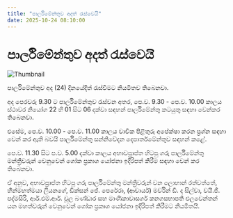 ```yaml
---
title: "පාර්ලිමේන්තුව අදත් රැස්වෙයි"
date: 2025-10-24 08:10:00
---
```


# පාර්ලිමේන්තුව අදත් රැස්වෙයි

![Thumbnail](https://helakuru.sgp1.cdn.digitaloceanspaces.com/esana/images/lib/parliment-new-01[1].jpg)

පාර්ලිමේන්තුව අද (24) දිනයේදීත් රැස්වීමට නියමිතව තිබෙනවා.

අද පෙරවරු 9.30 ට පාර්ලිමේන්තුව රැස්වන අතර, පෙ.ව. 9.30 - පෙ.ව. 10.00 කාලය ස්ථාවර නියෝග 22 හි 01 සිට 06 දක්වා සඳහන් පාර්ලිමේන්තු කටයුතු සඳහා වෙන්කර තිබෙනවා.

එසේම, පෙ.ව. 10.00 - පෙ.ව. 11.00 කාලය වාචික පිළිතුරු අපේක්ෂා කරන ප්‍රශ්න සඳහා වෙන් කර ඇති බවයි පාර්ලිමේන්තු සන්නිවේදන දෙපාර්තමේන්තුව සඳහන් කළේ.

පෙ.ව. 11.30 සිට ප.ව. 5.00 දක්වා කාලය අභාවප්‍රාප්ත හිටපු ගරු පාර්ලිමේන්තු මන්ත්‍රීවරුන් වෙනුවෙන් ශෝක ප්‍රකාශ යෝජනා ඉදිරිපත් කිරීම සඳහා වෙන් කර තිබෙනවා.

ඒ අනුව, අභාවප්‍රාප්ත හිටපු ගරු පාර්ලිමේන්තු මන්ත්‍රීවරුන් වන ලොහාන් රත්වත්තේ, හීන්මහත්මයා ලියනගේ, ඩික්සන් ජේ. පෙරේරා, (ආචාර්ය) මර්වින් ඩී. ද සිල්වා, වයි.ජී. පද්මසිරි, ආර්.එම්.ආර්. චූල බණ්ඩාර සහ මාණිකාවාසගර් කනගසභාපති එලවෙන්තන් යන මහත්වරුන් වෙනුවෙන් ශෝක ප්‍රකාශ යෝජනා ඉදිරිපත් කිරීමට නියමිතයි.

